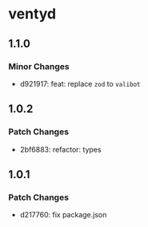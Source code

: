 # ventyd

## 1.1.0

### Minor Changes

- d921917: feat: replace `zod` to `valibot`

## 1.0.2

### Patch Changes

- 2bf6883: refactor: types

## 1.0.1

### Patch Changes

- d217760: fix package.json

